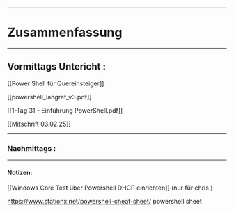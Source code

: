 

___

# Zusammenfassung








----

## Vormittags Untericht : 


[[Power Shell für Quereinsteiger]]

[[powershell_langref_v3.pdf]]

[[1-Tag 31 - Einführung PowerShell.pdf]]


[[Mitschrift 03.02.25]]

----

### Nachmittags :







___

#### Notizen: 
[[Windows Core Test über Powershell DHCP einrichten]] (nur für chris )


https://www.stationx.net/powershell-cheat-sheet/ powershell sheet


